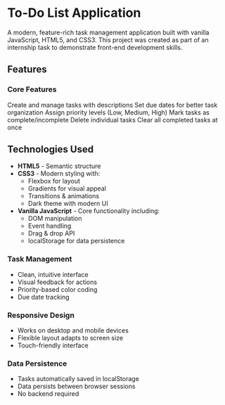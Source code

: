# To-Do List Application

A modern, feature-rich task management application built with vanilla JavaScript, HTML5, and CSS3. This project was created as part of an internship task to demonstrate front-end development skills.



## Features

### Core Features
Create and manage tasks with descriptions
Set due dates for better task organization
Assign priority levels (Low, Medium, High)
Mark tasks as complete/incomplete
Delete individual tasks
Clear all completed tasks at once

## Technologies Used

- **HTML5** - Semantic structure
- **CSS3** - Modern styling with:
  - Flexbox for layout
  - Gradients for visual appeal
  - Transitions & animations
  - Dark theme with modern UI
- **Vanilla JavaScript** - Core functionality including:
  - DOM manipulation
  - Event handling
  - Drag & drop API
  - localStorage for data persistence
### Task Management
- Clean, intuitive interface
- Visual feedback for actions
- Priority-based color coding
- Due date tracking

### Responsive Design
- Works on desktop and mobile devices
- Flexible layout adapts to screen size
- Touch-friendly interface

### Data Persistence
- Tasks automatically saved in localStorage
- Data persists between browser sessions
- No backend required



